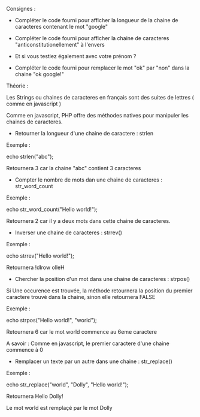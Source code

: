 Consignes :

- Compléter le code fourni pour afficher la longueur de la chaine de caracteres contenant le mot "google"

- Compléter le code fourni pour afficher la chaine de caracteres "anticonstitutionellement" à l'envers

- Et si vous testiez également avec votre prénom ?

- Compléter le code fourni pour remplacer le mot "ok" par "non" dans la chaine "ok google!"





Théorie :

Les Strings ou chaines de caracteres en français sont des suites de lettres ( comme en javascript )

Comme en javascript, PHP offre des méthodes natives pour manipuler les chaines de caracteres.


- Retourner la longueur d'une chaine de caractere : strlen

Exemple :

echo strlen("abc");

Retournera 3 car la chaine "abc" contient 3 caracteres


- Compter le nombre de mots dan une chaine de caracteres : str_word_count

Exemple :

echo str_word_count("Hello world!");

Retournera 2 car il y a deux mots dans cette chaine de caracteres.



- Inverser une chaine de caracteres : strrev()

Exemple :

echo strrev("Hello world!");

Retournera !dlrow olleH



- Chercher la position d'un mot dans une chaine de caracteres : strpos()

Si Une occurence est trouvée, la méthode retournera la position du premier caractere trouvé dans la chaine, sinon elle
retournera FALSE

Exemple :

echo strpos("Hello world!", "world");

Retournera 6 car le mot world commence au 6eme caractere

A savoir : Comme en javascript, le premier caractere d'une chaine commence à 0



- Remplacer un texte par un autre dans une chaine : str_replace()

Exemple :

echo str_replace("world", "Dolly", "Hello world!");

Retournera Hello Dolly!

Le mot world est remplaçé par le mot Dolly



















